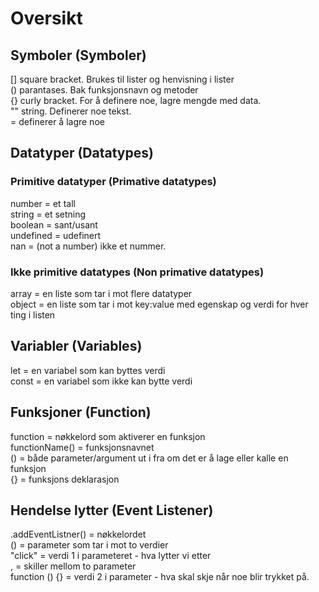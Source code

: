 # Oversikt

## Symboler (Symboler)

[] square bracket. Brukes til lister og henvisning i lister <br>
() parantases. Bak funksjonsnavn og metoder <br>
{} curly bracket. For å definere noe, lagre mengde med data. <br>
"" string. Definerer noe tekst. <br>
= definerer å lagre noe <br>

## Datatyper (Datatypes)

### Primitive datatyper (Primative datatypes) <br>

number = et tall <br>
string = et setning <br>
boolean = sant/usant <br>
undefined = udefinert <br>
nan = (not a number) ikke et nummer. <br>

### Ikke primitive datatypes (Non primative datatypes)

array = en liste som tar i mot flere datatyper <br>
object = en liste som tar i mot key:value med egenskap og verdi for hver ting i listen <br>

## Variabler (Variables)

let = en variabel som kan byttes verdi <br>
const = en variabel som ikke kan bytte verdi <br>

## Funksjoner (Function)

function = nøkkelord som aktiverer en funksjon <br>
functionName() = funksjonsnavnet <br>
() = både parameter/argument ut i fra om det er å lage eller kalle en funksjon <br>
{} = funksjons deklarasjon

## Hendelse lytter (Event Listener)

.addEventListner() = nøkkelordet <br>
() = parameter som tar i mot to verdier <br>
"click" = verdi 1 i parameteret - hva lytter vi etter <br>
, = skiller mellom to parameter <br>
function () {} = verdi 2 i parameter - hva skal skje når noe blir trykket på. <br>
